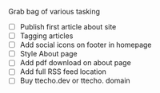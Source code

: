 Grab bag of various tasking

- [ ] Publish first article about site 
- [ ] Tagging articles
- [ ] Add social icons on footer in homepage
- [ ] Style About page
- [ ] Add pdf download on about page 
- [ ] Add full RSS feed location
- [ ] Buy ttecho.dev or ttecho. domain
